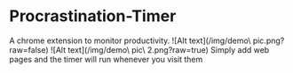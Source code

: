 # Procrastination-Timer
A chrome extension to monitor productivity.
![Alt text](/img/demo\ pic.png?raw=false)
![Alt text](/img/demo\ pic\ 2.png?raw=true)
Simply add web pages and the timer will run whenever you visit them


